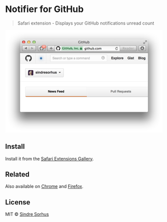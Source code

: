 # Notifier for GitHub

> Safari extension - Displays your GitHub notifications unread count

![](screenshot.png)


## Install

Install it from the [Safari Extensions Gallery](https://safari-extensions.apple.com/details/?id=com.sindresorhus.githubnotifier-YG56YK5RN5).


## Related

Also available on [Chrome](https://github.com/sindresorhus/notifier-for-github-chrome) and [Firefox](https://github.com/sindresorhus/notifier-for-github-firefox).


## License

MIT © [Sindre Sorhus](http://sindresorhus.com)
